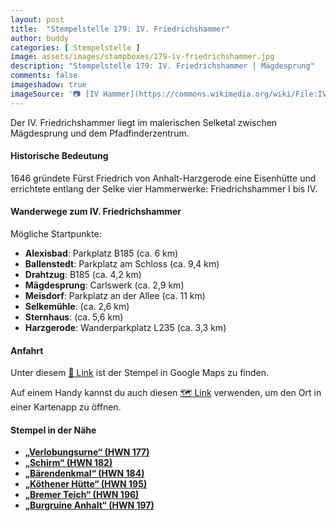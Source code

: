 ```yaml
---
layout: post
title:  "Stempelstelle 179: IV. Friedrichshammer"
author: buddy
categories: [ Stempelstelle ]
image: assets/images/stampboxes/179-iv-friedrichshammer.jpg
description: "Stempelstelle 179: IV. Friedrichshammer | Mägdesprung"
comments: false
imageshadow: true
imageSource: '📷 [IV Hammer](https://commons.wikimedia.org/wiki/File:IV_Hammer.jpg) von <a href="//commons.wikimedia.org/wiki/User:Olaf2" title="User:Olaf2">Olaf Meister</a> unter Lizenz [CC BY-SA 4.0](https://creativecommons.org/licenses/by-sa/4.0)'
---
```


Der IV. Friedrichshammer liegt im malerischen Selketal zwischen Mägdesprung und dem Pfadfinderzentrum. 

#### Historische Bedeutung

1646 gründete Fürst Friedrich von Anhalt-Harzgerode eine Eisenhütte und errichtete entlang der Selke vier Hammerwerke: Friedrichshammer I bis IV. 

#### Wanderwege zum IV. Friedrichshammer

Mögliche Startpunkte:

- **Alexisbad**: Parkplatz B185 (ca. 6 km)
- **Ballenstedt**: Parkplatz am Schloss (ca. 9,4 km)
- **Drahtzug**: B185 (ca. 4,2 km)
- **Mägdesprung**: Carlswerk (ca. 2,9 km)
- **Meisdorf**: Parkplatz an der Allee (ca. 11 km)
- **Selkemühle**: (ca. 2,6 km)
- **Sternhaus**: (ca. 5,6 km)
- **Harzgerode**: Wanderparkplatz L235 (ca. 3,3 km)



#### Anfahrt

Unter diesem [📍 Link](https://www.google.com/maps/dir/?api=1&origin=&destination=51.66857%2C%2011.16581) ist der Stempel in Google Maps zu finden.

<div class="android-only">
  Auf einem Handy kannst du auch diesen 
  <a href="geo:51.66857,11.16581">🗺️ Link</a> 
  verwenden, um den Ort in einer Kartenapp zu öffnen.
  <p></p>
</div>

#### Stempel in der Nähe

- [**„Verlobungsurne“ (HWN 177)**](/stempelstelle-177-verlobungsurne-alexisbad/)
- [**„Schirm“ (HWN 182)**](/stempelstelle-182-schirm/)
- [**„Bärendenkmal“ (HWN 184)**](/stempelstelle-184-baerendenkmal/)
- [**„Köthener Hütte“ (HWN 195)**](/stempelstelle-195-koethener-huette/)
- [**„Bremer Teich“ (HWN 196)**](/stempelstelle-196-bremer-teich/)
- [**„Burgruine Anhalt“ (HWN 197)**](/stempelstelle-197-burgruine-anhalt/)


